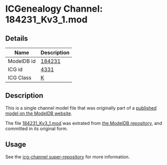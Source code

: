 # ICGenealogy Channel: 184231\_Kv3\_1.mod

## Details

Name | Description
---- | -----------
ModelDB id | [184231](http://senselab.med.yale.edu/ModelDB/ShowModel.cshtml?model=184231)
ICG id | [4331](http://icg.neurotheory.ox.ac.uk/channels/1/4331)
ICG Class | [K](http://icg.neurotheory.ox.ac.uk/channels/1)

## Description

This is a single channel model file that was originally part of a [published model on the ModelDB website](http://senselab.med.yale.edu/mModelDB/ShowModel.cshtml?model=184231).

The file [184231\_Kv3\_1.mod](184231_Kv3_1.mod) was extrated from [the ModelDB repository](http://senselab.med.yale.edu/ModelDB/ShowModel.cshtml?model=184231), and committed in its original form.

## Usage

See the [icg-channel super-repository](https://github.com/icgenealogy/icg-channels) for more information.
